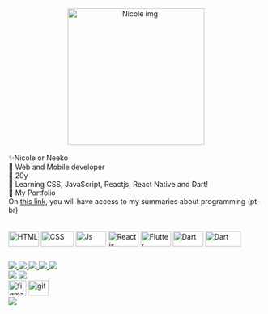 <div align="center">
<img align="center"  height="270" width="270" alt="Nicole img" src="https://media.discordapp.net/attachments/904905624582750260/981925827451174922/neekoGitHub.png">
</div>
 
<br>
✨Nicole or Neeko
<br>
🌈 Web and Mobile developer
<br>
🌺 20y
<br>
🌹 Learning CSS, JavaScript, Reactjs, React Native and Dart! 
<br>
🍭 My Portfolio
<br>
On <a href="https://time-horse-883.notion.site/Resumos-f42794660dd24adf9ce735a5bbef4572">this link</a>, you will have access to my summaries about programming (pt-br) 
<br>
<br>
  
<div style="display: inline_block"><br>
  <img align="center" alt="HTML" height="30" width="60" src="https://img.shields.io/badge/HTML5-E34F26?style=for-the-badge&logo=html5&logoColor=white">
  <img align="center" alt="CSS" height="30" width="65" src="https://img.shields.io/badge/CSS3-1572B6?style=for-the-badge&logo=css3&logoColor=white">
  <img align="center" alt="Js" height="30" width="60" src="https://img.shields.io/badge/JavaScript-323330?style=for-the-badge&logo=javascript&logoColor=F7DF1E">
 <img align="center" alt="Reactjs" height="30" width="60" src="https://img.shields.io/badge/React-20232A?style=for-the-badge&logo=react&logoColor=61DAFB">
 <img align="center" alt="Flutter" height="30" width="60" src="https://img.shields.io/badge/Flutter-02569B?style=for-the-badge&logo=flutter&logoColor=white">
 <img align="center" alt="Dart" height="30" width="60" src="https://img.shields.io/badge/Dart-0175C2?style=for-the-badge&logo=dart&logoColor=white">
 <img align="center" alt="Dart" height="30" width="70" src="https://img.shields.io/badge/React_Native-20232A?style=for-the-badge&logo=react&logoColor=61DAFB">
  
</div>
  
  ##
  
  <div> 
  <a href="https://www.instagram.com/_nicolecnm/" target="_blank">
    <img src="https://img.shields.io/badge/-Instagram-%23E4405F?style=for-the-badge&logo=instagram&logoColor=white" target="_blank">
    </a>
  <a href="https://www.linkedin.com/in/nicole-machado-dev/" target="_blank">
    <img src="https://img.shields.io/badge/-LinkedIn-%230077B5?style=for-the-badge&logo=linkedin&logoColor=white" target="_blank">
    </a> 
   <a href="https://dev.to/nicolemachado" target="_blank">
    <img src="https://img.shields.io/badge/dev.to-0A0A0A?style=for-the-badge&logo=dev.to&logoColor=white" target="_blank">
    </a> 
   <a href="https://www.reddit.com/user/devNeeko" target="_blank">
    <img src="https://img.shields.io/badge/Reddit-FF4500?style=for-the-badge&logo=reddit&logoColor=white" target="_blank">
    </a> 
    <a href="https://www.twitch.tv/neekobugs" target="_blank">
    <img src="https://img.shields.io/badge/Twitch-9146FF?style=for-the-badge&logo=twitch&logoColor=white" target="_blank">
    </a> 
   <br/>
    <img src="https://img.shields.io/badge/Android-3DDC84?style=for-the-badge&logo=android&logoColor=white">
    <img src="https://img.shields.io/badge/Windows-0078D6?style=for-the-badge&logo=windows&logoColor=white">
    <br/>
     <img alt="figma" height="30" width="35" src="https://cdn.jsdelivr.net/gh/devicons/devicon/icons/figma/figma-original.svg" />
   <img alt="git" height="30" width="40" src="https://cdn.jsdelivr.net/gh/devicons/devicon/icons/git/git-original.svg" />
   <br/>
 
   <img src="https://img.shields.io/badge/Made%20for-VSCode-1f425f.svg">
   <br/>
   
</div>
 
